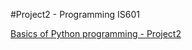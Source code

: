 #Project2 - Programming IS601

[Basics of Python programming - Project2](http://pythonprogramming.eastus.azurecontainer.io)